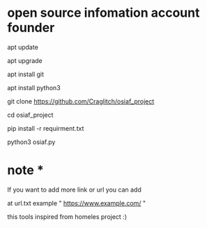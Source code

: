 # open source infomation account founder

  apt update
  
  apt upgrade
 
  apt install git
  
  apt install python3

  git clone https://github.com/Craglitch/osiaf_project

  cd osiaf_project

  pip install -r requirment.txt

  python3 osiaf.py

# note * 
  
  If you want to add more link or url you can add
  
  at url.txt example " https://www.example.com/ "

  this tools inspired from homeles project :)

  

